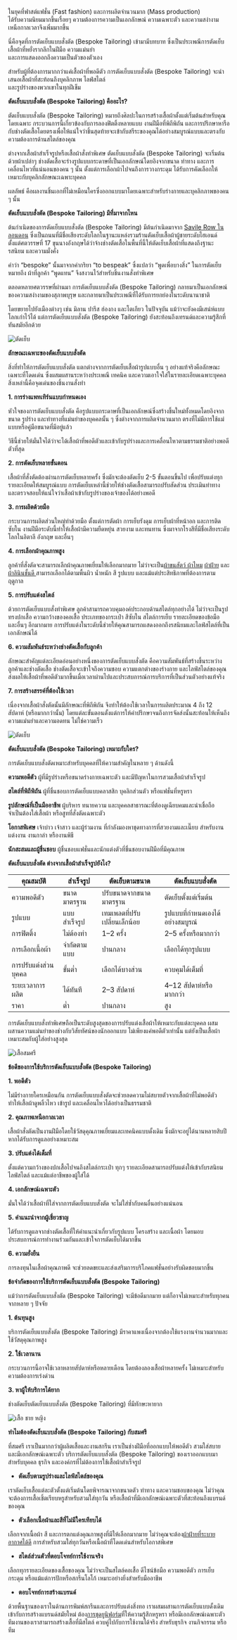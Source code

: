 ในยุคที่ฟาสต์แฟชั่น (Fast fashion) และการผลิตจำนวนมาก (Mass production)<br> ได้รับความนิยมมากขึ้นเรื่อยๆ ความต้องการความเป็นเอกลักษณ์ ความเฉพาะตัว และความสง่างามเหนือกาลเวลาจึงเพิ่มมากขึ้น 

นี่คือจุดที่การตัดเย็บแบบสั่งตัด (Bespoke Tailoring) เข้ามามีบทบาท ซึ่งเป็นประเพณีการตัดเย็บเสื้อผ้าที่หยั่งรากลึกในฝีมือ ความแม่นยำ<br>  และการแสดงออกถึงความเป็นตัวของตัวเอง 

สำหรับผู้ที่ต้องการมากกว่าแค่เสื้อผ้าที่พอดีตัว การตัดเย็บแบบสั่งตัด (Bespoke Tailoring) จะนำเสนอเสื้อผ้าที่สะท้อนถึงบุคลิกภาพ ไลฟ์สไตล์<br>  และรูปร่างของพวกเขาในทุกฝีเข็ม

**ตัดเย็บแบบสั่งตัด (Bespoke Tailoring) คืออะไร?** 

ตัดเย็บแบบสั่งตัด (Bespoke Tailoring) หมายถึงศิลปะในการสร้างเสื้อผ้าตั้งแต่เริ่มต้นสำหรับคุณโดยเฉพาะ กระบวนการนี้เกี่ยวข้องกับการลองฟิตติ้งหลายแบบ งานฝีมือที่พิถีพิถัน และการปรึกษาหารือกับช่างตัดเสื้อโดยตรงเพื่อให้แน่ใจว่าชิ้นสุดท้ายจะเข้ากับสรีระของคุณได้อย่างสมบูรณ์แบบและตรงกับความต้องการด้านสไตล์ของคุณ 

ต่างจากเสื้อผ้าสำเร็จรูปหรือเสื้อผ้าสั่งทำพิเศษ ตัดเย็บแบบสั่งตัด (Bespoke Tailoring) จะเริ่มต้นด้วยผ้าเปล่าๆ ช่างตัดเสื้อจะร่างรูปแบบกระดาษที่เป็นเอกลักษณ์โดยอิงจากขนาด ท่าทาง และการเคลื่อนไหวที่แน่นอนของคน ๆ นั้น ตั้งแต่การเลือกผ้าไปจนถึงการวางกระดุม ได้รับการคัดเลือกให้เหมาะกับบุคลิกลักษณะเฉพาะบุคคล

ผลลัพธ์ คือผลงานชิ้นเอกที่ไม่เหมือนใครซึ่งออกแบบมาโดยเฉพาะสำหรับร่างกายและบุคลิกภาพของคน ๆ นั้น

**ตัดเย็บแบบสั่งตัด (Bespoke Tailoring) มีที่มาจากไหน**

ต้นกำเนิดของการตัดเย็บแบบสั่งตัด (Bespoke Tailoring) มีต้นกำเนิดมาจาก [Savile Row ในลอนดอน](/https://en.wikipedia.org/wiki/Savile_Row) ซึ่งเป็นถนนที่มีชื่อเสียงระดับโลกในฐานะแหล่งรวมร้านตัดเย็บเสื้อผ้าผู้ชายระดับไฮเอนด์ ตั้งแต่ศตวรรษที่ 17 ขุนนางอังกฤษได้ว่าจ้างช่างตัดเสื้อในพื้นที่นี้ให้ตัดเย็บเสื้อผ้าที่แสดงถึงฐานะ รสนิยม และความมั่งคั่ง

คำว่า “bespoke” นั้นมาจากคำกริยา “to bespeak” ซึ่งแปลว่า “พูดเพื่อบางสิ่ง” ในการตัดเย็บ หมายถึง ผ้าที่ลูกค้า “พูดแทน” จึงสงวนไว้สำหรับชิ้นงานสั่งทำพิเศษ

ตลอดหลายศตวรรษที่ผ่านมา การตัดเย็บแบบสั่งตัด (Bespoke Tailoring) กลายมาเป็นเอกลักษณ์ของความสง่างามของสุภาพบุรุษ และกลายมาเป็นประเพณีที่ได้รับการยกย่องในระดับนานาชาติ 

โดยขยายไปยังเมืองต่างๆ เช่น มิลาน ปารีส ฮ่องกง และโตเกียว ในปัจจุบัน แม้ว่าจะยังคงมีเสน่ห์แบบโลกเก่าไว้ได้ แต่การตัดเย็บแบบสั่งตัด (Bespoke Tailoring) ยังสะท้อนถึงเทรนด์และความรู้สึกที่ทันสมัยอีกด้วย


![ตัดเย็บ](/blog/2147874982.jpg)


**ลักษณะเฉพาะของตัดเย็บแบบสั่งตัด**

สิ่งที่ทำให้การตัดเย็บแบบสั่งตัด แตกต่างจากการตัดเย็บเสื้อผ้ารูปแบบอื่น ๆ อย่างแท้จริงคือลักษณะเฉพาะที่โดดเด่น ซึ่งผสมผสานระหว่างประเพณี เทคนิค และความเอาใจใส่ในรายละเอียดเฉพาะบุคคล สิ่งเหล่านี้คือจุดเด่นของชิ้นงานสั่งทำ

**1. การร่างแพทเทิร์นแบบกำหนดเอง**

หัวใจของการตัดเย็บแบบสั่งตัด คือรูปแบบกระดาษที่เป็นเอกลักษณ์ซึ่งสร้างขึ้นใหม่ทั้งหมดโดยอิงจากขนาด รูปร่าง และท่าทางที่แม่นยำของบุคคลนั้น ๆ ซึ่งต่างจากการผลิตจำนวนมาก ตรงที่ไม่มีการใช้แม่แบบหรือคู่มือขนาดที่มีอยู่แล้ว

วิธีนี้ช่วยให้มั่นใจได้ว่าจะได้เสื้อผ้าที่พอดีตัวและเข้ากับรูปร่างและการเคลื่อนไหวตามธรรมชาติอย่างพอดีตัวที่สุด

**2. การตัดเย็บหลายขั้นตอน**

เสื้อผ้าที่สั่งตัดต้องผ่านการตัดเย็บหลายครั้ง ซึ่งมักจะต้องตัดเย็บ 2-5 ขั้นตอนขึ้นไป เพื่อปรับแต่งทุกรายละเอียดให้สมบูรณ์แบบ การตัดเย็บเหล่านี้ช่วยให้ช่างตัดเสื้อสามารถปรับสัดส่วน ประเมินท่าทาง และตรวจสอบให้แน่ใจว่าเสื้อผ้าเข้ากับรูปร่างของเจ้าของได้อย่างพอดี

**3. การผลิตด้วยมือ**

กระบวนการผลิตส่วนใหญ่ทำด้วยมือ ตั้งแต่การตัดผ้า การเย็บรังดุม การเย็บผ้าที่หน้าอก และการติดซับใน งานฝีมือระดับนี้ทำให้เสื้อผ้ามีความยืดหยุ่น สวยงาม และทนทาน ซึ่งมาจากโรงสีที่มีชื่อเสียงระดับโลกในอิตาลี อังกฤษ และอื่นๆ

**4. การเลือกผ้าคุณภาพสูง**

ลูกค้าที่สั่งตัดจะสามารถเลืกผ้าคุณภาพเยี่ยมให้เลือกมากมาย ไม่ว่าจะเป็น[ผ้าขนสัตว์ ](https://th.welkangtextile.com/info/all-about-knitted-wool-fabrics-97670534.html)
[ผ้าไหม](https://th.wikipedia.org/wiki/%E0%B9%84%E0%B8%AB%E0%B8%A1_(%E0%B8%A7%E0%B8%B1%E0%B8%AA%E0%B8%94%E0%B8%B8))
[ผ้าฝ้าย](/what-is-cotton)  และ[ผ้าลินินชั้นดี ](https://th.wikipedia.org/wiki/%E0%B8%A5%E0%B8%B4%E0%B8%99%E0%B8%B4%E0%B8%99)สามารถเลือกได้ตามพื้นผิว น้ำหนัก สี รูปแบบ และแม้แต่ประสิทธิภาพที่ต้องการตามฤดูกาล

**5. การปรับแต่งสไตล์**

ด้วยการตัดเย็บแบบสั่งทำพิเศษ ลูกค้าสามารถควบคุมองค์ประกอบด้านสไตล์ทุกอย่างได้ ไม่ว่าจะเป็นรูปทรงปกเสื้อ ความกว้างของคอเสื้อ ประเภทของกระเป๋า สีซับใน สไตล์การเย็บ รายละเอียดของข้อมือ และอื่นๆ อีกมากมาย การปรับแต่งในระดับนี้ช่วยให้คุณสามารถแสดงออกถึงรสนิยมและไลฟ์สไตล์ที่เป็นเอกลักษณ์ได้

**6. ความสัมพันธ์ระหว่างช่างตัดเสื้อกับลูกค้า**

ลักษณะสำคัญแต่ละเอียดอ่อนอย่างหนึ่งของการตัดเย็บแบบสั่งตัด คือความสัมพันธ์ที่สร้างขึ้นระหว่างลูกค้าและช่างตัดเสื้อ ช่างตัดเสื้อจะเข้าใจถึงความชอบ ความแตกต่างของร่างกาย และไลฟ์สไตล์ของคุณ ส่งผลให้เสื้อผ้าที่พอดีตัวมากขึ้นเมื่อเวลาผ่านไปและประสบการณ์การบริการที่เป็นส่วนตัวอย่างแท้จริง

**7. การสร้างสรรค์ที่ต้องใช้เวลา**

เนื่องจากเสื้อผ้าสั่งตัดนั้นมีลักษณะที่พิถีพิถัน จึงทำให้ต้องใช้เวลาในการผลิตประมาณ 4 ถึง 12 สัปดาห์ (หรือมากกว่านั้น) โดยแต่ละขั้นตอนตั้งแต่การให้คำปรึกษาจนถึงการจัดส่งนั้นสะท้อนให้เห็นถึงความแม่นยำและความอดทน ไม่ใช่ความเร็ว

![ตัดเย็บ](/blog/2147874984.jpg)

**ตัดเย็บแบบสั่งตัด (Bespoke Tailoring) เหมาะกับใคร?**

การตัดเย็บแบบสั่งตัดเหมาะสำหรับบุคคลที่ให้ความสำคัญในหลาย ๆ ด้านดังนี้

**ความพอดีตัว** ผู้ที่มีรูปร่างหรือขนาดร่างกายเฉพาะตัว และมีปัญหาในการสวมเสื้อผ้าสำเร็จรูป

**สไตล์ที่พิถีพิถัน** ผู้ที่ชื่นชอบการตัดเย็บแบบคลาสสิก บุคลิกส่วนตัว หรือแฟชั่นที่หรูหรา

**รูปลักษณ์ที่เป็นมืออาชีพ** ผู้บริหาร ทนายความ และบุคคลสาธารณะที่ต้องดูเฉียบคมและน่าเชื่อถือ จำเป็นต้องใส่เสื้อผ้า หรือสูทที่สั่งตัดเฉพาะตัว

**โอกาสพิเศษ** เจ้าบ่าว เจ้าสาว และผู้ร่วมงาน ที่กำลังมองหาชุดทางการที่สวยงามและเนี๊ยบ สำหรับงานแต่งงาน งานกาล่า หรืองานพิธี

**นักสะสมและผู้ชื่นชอบ** ผู้ชื่นชอบแฟชั่นและนักแต่งตัวที่ชื่นชอบงานฝีมือที่มีคุณภาพ

**ตัดเย็บแบบสั่งตัด ต่างจากเสื้อผ้าสำเร็จรูปยังไง?**


| **คุณสมบัติ**            | **สำเร็จรูป**              | **ตัดเย็บตามขนาด**              | **ตัดเย็บแบบสั่งตัด**                |
|---------------------------|-----------------------------|-----------------------------------|----------------------------------------|
| ความพอดีตัว               | ขนาดมาตรฐาน                 | ปรับขนาดจากขนาดมาตรฐาน           | ตัดเย็บตั้งแต่เริ่มต้น                 |
| รูปแบบ                   | แบบสำเร็จรูป                 | เทมเพลตที่ปรับเปลี่ยนเล็กน้อย     | รูปแบบที่กำหนดเองได้อย่างสมบูรณ์      |
| การฟิตติ้ง                | ไม่ต้องทำ                    | 1–2 ครั้ง                          | 2–5 ครั้งหรือมากกว่า                  |
| การเลือกเนื้อผ้า          | จำกัดตามแบบ                 | ปานกลาง                           | เลือกได้ทุกรูปแบบ                      |
| การปรับแต่งส่วนบุคคล      | ขั้นต่ำ                      | เลือกได้บางส่วน                    | ควบคุมได้เต็มที่                       |
| ระยะเวลาการผลิต          | ได้ทันที                     | 2–3 สัปดาห์                        | 4–12 สัปดาห์หรือมากกว่า              |
| ราคา                     | ต่ำ                         | ปานกลาง                           | สูง                                     |

การตัดเย็บแบบสั่งทำพิเศษถือเป็นระดับสูงสุดของการปรับแต่งเสื้อผ้าให้เหมาะกับแต่ละบุคคล ผสมผสานความแม่นยำของช่างกับวิสัยทัศน์ของนักออกแบบ ไม่เพียงแค่พอดีตัวเท่านั้น แต่ยังเป็นเสื้อผ้าเหมาะสมกับผู้ใส่อย่างสูงสุด

![เสื้อสมศรี](/blog/8676.jpg)

**ข้อดีของการใช้บริการตัดเย็บแบบสั่งตัด (Bespoke Tailoring)**

**1. พอดีตัว**

ไม่มีร่างกายใครเหมือนกัน การตัดเย็บแบบสั่งตัดจะช่วยลดความไม่สบายตัวจากเสื้อผ้าที่ไม่พอดีตัว ทำให้เสื้อผ้าดูพลิ้วไหว เข้ารูป และเคลื่อนไหวได้อย่างเป็นธรรมชาติ

**2. คุณภาพเหนือกาลเวลา**

เสื้อผ้าสั่งตัดเป็นงานฝีมือโดยใช้วัสดุคุณภาพเยี่ยมและเทคนิคแบบดั้งเดิม ซึ่งมักจะอยู่ได้นานหลายสิบปีหากได้รับการดูแลอย่างเหมาะสม

**3. ปรับแต่งได้เต็มที่**

ตั้งแต่ความกว้างของปกเสื้อไปจนถึงสไตล์กระเป๋า ทุกๆ รายละเอียดสามารถปรับแต่งให้เข้ากับรสนิยม ไลฟ์สไตล์ และแม้แต่อาชีพของผู้ใส่ได้

**4. เอกลักษณ์เฉพาะตัว**

มั่นใจได้ว่าเสื้อผ้าที่ใส่จากการตัดเย็บแบบสั่งตัด จะไม่ใส่ซ้ำกับคนอื่นอย่างแน่นอน

**5. คำแนะนำจากผู้เชี่ยวชาญ** 

ได้รับการดูแลจากช่างตัดเสื้อที่ให้คำแนะนำเกี่ยวกับรูปแบบ โครงสร้าง และเนื้อผ้า โดยมอบประสบการณ์การทำงานร่วมกันและเข้าใจการตัดเย็บได้มากขึ้น

**6. ความยั่งยืน**

การลงทุนในเสื้อผ้าคุณภาพดี จะช่วยลดขยะและส่งเสริมการบริโภคแฟชั่นอย่างรับผิดชอบมากขึ้น

**ข้อจำกัดของการใช้บริการตัดเย็บแบบสั่งตัด (Bespoke Tailoring)**

แม้ว่าการตัดเย็บแบบสั่งตัด (Bespoke Tailoring) จะมีข้อดีมากมาย แต่ก็อาจไม่เหมาะสำหรับทุกคน จากหลาย ๆ ปัจจัย 

**1. ต้นทุนสูง**

บริการตัดเย็บแบบสั่งตัด (Bespoke Tailoring) มีราคาแพงเนื่องจากต้องใช้แรงงานจำนวนมากและใช้วัสดุคุณภาพสูง 

**2. ใช้เวลานาน**

กระบวนการนี้อาจใช้เวลาหลายสัปดาห์หรือหลายเดือน โดยต้องลองเสื้อผ้าหลายครั้ง ไม่เหมาะสำหรับความต้องการเร่งด่วน

**3. หาผู้ให้บริการได้ยาก**

ช่างตัดเย็บตัดเย็บแบบสั่งตัด (Bespoke Tailoring) ที่มีทักษะหายาก

![เสื้อ ชาย หญิง](/blog/392101054_0174a42c-422a-442b-82c3-306226197c5a-1536x1024.jpg)

**ทำไมต้องตัดเย็บแบบสั่งตัด (Bespoke Tailoring) กับสมศรี**

ที่สมศรี เราเป็นมากกว่าผู้ผลิตเสื้อและงานสกรีน เราเป็นช่างฝีมือที่ออกแบบให้พอดีตัว สวมใส่สบาย และมีเอกลักษณ์เฉพาะตัว บริการตัดเย็บแบบสั่งตัด (Bespoke Tailoring) ของเราออกแบบมาสำหรับบุคคล ธุรกิจ และองค์กรที่ไม่ต้องการใช้เสื้อผ้าสำเร็จรูป

 - **ตัดเย็บตามรูปร่างและไลฟ์สไตล์ของคุณ**

เราตัดเย็บเสื้อแต่ละตัวตั้งแต่เริ่มต้นโดยพิจารณาจากขนาดตัว ท่าทาง และความชอบของคุณ ไม่ว่าคุณจะต้องการเสื้อเชิ้ตเรียบหรูสำหรับสวมใส่ทุกวัน หรือเสื้อผ้าที่มีเอกลักษณ์เฉพาะตัวที่สะท้อนถึงแบรนด์ของคุณ

 - **ตัวเลือกเนื้อผ้าและสีที่ไม่มีใครเทียบได้**
 
 เลือกจากเนื้อผ้า สี และการตกแต่งคุณภาพสูงที่มีให้เลือกมากมาย ไม่ว่าคุณจะต้อง[ผ้าฝ้ายที่ระบายอากาศได้ดี](/how-many-grades-of-cotton-are-there)
การสำหรับสวมใส่ทุกวันหรือเนื้อผ้าที่โดดเด่นสำหรับโอกาสพิเศษ

 - **สไตล์ส่วนตัวที่ตอบโจทย์การใช้งานจริง**

 เลือกทุกรายละเอียดของเสื้อของคุณ ไม่ว่าจะเป็นสไตล์คอเสื้อ ดีไซน์ข้อมือ ความพอดีตัว การเย็บ กระดุม หรือแม้แต่การปักหรือสกรีนโลโก้ เหมาะอย่างยิ่งสำหรับมืออาชีพ

 - **ตอบโจทย์การสร้างแบรนด์**

 ด้วยพื้นฐานของเราในด้านการพิมพ์สกรีนและการปรับแต่งสิ่งทอ เราผสมผสานการตัดเย็บแบบดั้งเดิมเข้ากับการสร้างแบรนด์สมัยใหม่ ต้อง[การชุดยูนิฟอร์ม](/uniform-advantages)ที่ให้ความรู้สึกหรูหรา หรือมีเอกลักษณ์เฉพาะตัว ทีมงานของเราสามารถสร้างเสื้อที่มีสไตล์ ควบคู่ไปกับการใช้งานได้จริง สำหรับธุรกิจ งานกิจกรรม หรือทีม











